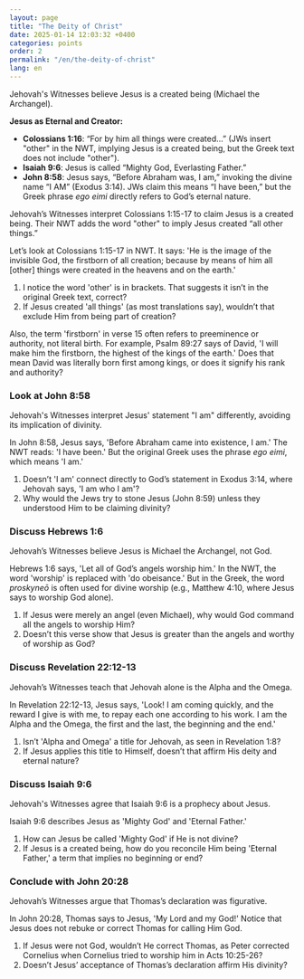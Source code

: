 ```yaml
---
layout: page
title: "The Deity of Christ"
date: 2025-01-14 12:03:32 +0400
categories: points
order: 2
permalink: "/en/the-deity-of-christ"
lang: en
---
```


Jehovah's Witnesses believe Jesus is a created being (Michael the Archangel).

**Jesus as Eternal and Creator:**

- **Colossians 1:16**: “For by him all things were created…” (JWs insert "other" in the NWT, implying Jesus is a created
  being, but the Greek text does not include "other").
- **Isaiah 9:6**: Jesus is called “Mighty God, Everlasting Father.”
- **John 8:58**: Jesus says, “Before Abraham was, I am,” invoking the divine name “I AM” (Exodus 3:14). JWs claim this
  means “I have been,” but the Greek phrase *ego eimi* directly refers to God’s eternal nature.

<!--more-->

Jehovah’s Witnesses interpret Colossians 1:15-17 to claim Jesus is a created being. Their NWT adds the word "other" to
imply Jesus created “all other things.”

Let’s look at Colossians 1:15-17 in NWT. It says: 'He is the image of the invisible God, the firstborn of all creation;
because by means of him all [other] things were created in the heavens and on the earth.'

1. I notice the word 'other' is in brackets. That suggests it isn’t in the original Greek text, correct?
2. If Jesus created 'all things' (as most translations say), wouldn’t that exclude Him from being part of creation?

Also, the term 'firstborn' in verse 15 often refers to preeminence or authority, not literal birth. For example, Psalm
89:27 says of David, 'I will make him the firstborn, the highest of the kings of the earth.' Does that mean David was
literally born first among kings, or does it signify his rank and authority?

### Look at John 8:58

Jehovah's Witnesses interpret Jesus' statement "I am" differently, avoiding its implication of divinity.

In John 8:58, Jesus says, 'Before Abraham came into existence, I am.' The NWT reads: 'I have been.' But the
original Greek uses the phrase *ego eimi*, which means 'I am.'

1. Doesn’t 'I am' connect directly to God’s statement in Exodus 3:14, where Jehovah says, 'I am who I am'?
2. Why would the Jews try to stone Jesus (John 8:59) unless they understood Him to be claiming divinity?

### Discuss Hebrews 1:6

Jehovah’s Witnesses believe Jesus is Michael the Archangel, not God.

Hebrews 1:6 says, 'Let all of God’s angels worship him.' In the NWT, the word 'worship' is replaced with 'do
obeisance.' But in the Greek, the word *proskyneō* is often used for divine worship (e.g., Matthew 4:10, where Jesus
says to worship God alone).

1. If Jesus were merely an angel (even Michael), why would God command all the angels to worship Him?
2. Doesn’t this verse show that Jesus is greater than the angels and worthy of worship as God?

### Discuss Revelation 22:12-13

Jehovah’s Witnesses teach that Jehovah alone is the Alpha and the Omega.

In Revelation 22:12-13, Jesus says, 'Look! I am coming quickly, and the reward I give is with me, to repay each one
according to his work. I am the Alpha and the Omega, the first and the last, the beginning and the end.'

1. Isn’t 'Alpha and Omega' a title for Jehovah, as seen in Revelation 1:8?
2. If Jesus applies this title to Himself, doesn’t that affirm His deity and eternal nature?

### Discuss Isaiah 9:6

Jehovah's Witnesses agree that Isaiah 9:6 is a prophecy about Jesus.

Isaiah 9:6 describes Jesus as 'Mighty God' and 'Eternal Father.'

1. How can Jesus be called 'Mighty God' if He is not divine?
2. If Jesus is a created being, how do you reconcile Him being 'Eternal Father,' a term that implies no beginning or
   end?

### Conclude with John 20:28

Jehovah’s Witnesses argue that Thomas’s declaration was figurative.

In John 20:28, Thomas says to Jesus, 'My Lord and my God!' Notice that Jesus does not rebuke or correct Thomas for
calling Him God.

1. If Jesus were not God, wouldn’t He correct Thomas, as Peter corrected Cornelius when Cornelius tried to worship him
   in Acts 10:25-26?
2. Doesn’t Jesus’ acceptance of Thomas’s declaration affirm His divinity?